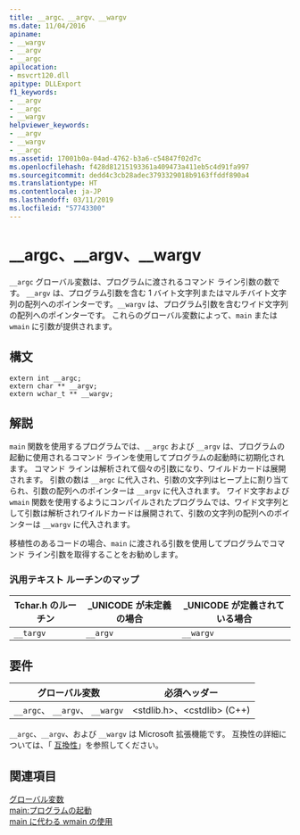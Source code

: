 ```yaml
---
title: __argc、__argv、__wargv
ms.date: 11/04/2016
apiname:
- __wargv
- __argv
- __argc
apilocation:
- msvcrt120.dll
apitype: DLLExport
f1_keywords:
- __argv
- __argc
- __wargv
helpviewer_keywords:
- __argv
- __wargv
- __argc
ms.assetid: 17001b0a-04ad-4762-b3a6-c54847f02d7c
ms.openlocfilehash: f428d81215193361a409473a411eb5c4d91fa997
ms.sourcegitcommit: dedd4c3cb28adec3793329018b9163ffddf890a4
ms.translationtype: HT
ms.contentlocale: ja-JP
ms.lasthandoff: 03/11/2019
ms.locfileid: "57743300"
---
```

# <a name="argc-argv-wargv"></a>__argc、__argv、__wargv

`__argc` グローバル変数は、プログラムに渡されるコマンド ライン引数の数です。 `__argv` は、プログラム引数を含む 1 バイト文字列またはマルチバイト文字列の配列へのポインターです。`__wargv` は、プログラム引数を含むワイド文字列の配列へのポインターです。 これらのグローバル変数によって、`main` または `wmain` に引数が提供されます。

## <a name="syntax"></a>構文

```
extern int __argc;
extern char ** __argv;
extern wchar_t ** __wargv;
```

## <a name="remarks"></a>解説

`main` 関数を使用するプログラムでは、`__argc` および `__argv` は、プログラムの起動に使用されるコマンド ラインを使用してプログラムの起動時に初期化されます。 コマンド ラインは解析されて個々の引数になり、ワイルドカードは展開されます。 引数の数は `__argc` に代入され、引数の文字列はヒープ上に割り当てられ、引数の配列へのポインターは `__argv` に代入されます。 ワイド文字および `wmain` 関数を使用するようにコンパイルされたプログラムでは、ワイド文字列として引数は解析されワイルドカードは展開されて、引数の文字列の配列へのポインターは `__wargv` に代入されます。

移植性のあるコードの場合、`main` に渡される引数を使用してプログラムでコマンド ライン引数を取得することをお勧めします。

### <a name="generic-text-routine-mappings"></a>汎用テキスト ルーチンのマップ

|Tchar.h のルーチン|_UNICODE が未定義の場合|_UNICODE が定義されている場合|
|---------------------|---------------------------|-----------------------|
|`__targv`|`__argv`|`__wargv`|

## <a name="requirements"></a>要件

|グローバル変数|必須ヘッダー|
|---------------------|---------------------|
|`__argc`、 `__argv`、 `__wargv`|\<stdlib.h>、\<cstdlib> (C++)|

`__argc`、`__argv`、および `__wargv` は Microsoft 拡張機能です。 互換性の詳細については、「 [互換性](../c-runtime-library/compatibility.md)」を参照してください。

## <a name="see-also"></a>関連項目

[グローバル変数](../c-runtime-library/global-variables.md)<br/>
[main:プログラムの起動](../cpp/main-program-startup.md)<br/>
[main に代わる wmain の使用](../cpp/using-wmain-instead-of-main.md)
